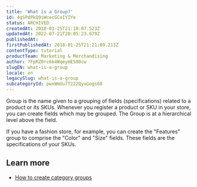 ```yaml
---
title: 'What is a Group?'
id: 4qSPdPkQ9iWcecGCoIYIYe
status: ARCHIVED
createdAt: 2018-01-25T21:18:07.523Z
updatedAt: 2022-07-21T20:05:23.679Z
publishedAt: 
firstPublishedAt: 2018-01-25T21:21:09.213Z
contentType: tutorial
productTeam: Marketing & Merchandising
author: 7FpKZ0rc6k4WqeymES80cw
slugEN: what-is-a-group
locale: en
legacySlug: what-is-a-group
subcategoryId: pwxWmUu7T222QyuGogs68
---
```


Group is the name given to a grouping of fields (specifications) related to a product or its SKUs. Whenever you register a product or SKU in your store, you can create fields
which may be grouped. The Group is at a hierarchical level above the field.

If you have a fashion store, for example, you can create the "Features" group to comprise the "Color" and "Size" fields. These fields are the specifications of your SKUs.

## Learn more

- [How to create category groups](https://help.vtex.com/en/tutorial/creating-category-groups--tutorials_246)

